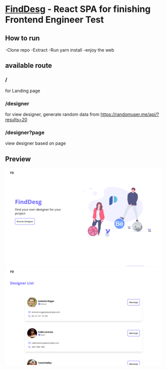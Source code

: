 # [FindDesg](https://#/) - React SPA for finishing Frontend Engineer Test

## How to run

-Clone repo
-Extract
-Run yarn install
-enjoy the web

## available route

### /

for Landing page

### /designer

for view designer, generate random data from https://randomuser.me/api/?results=20

### /designer?page

view designer based on page

## Preview

![landing](./landing.png)
![designer](./designer.png)
